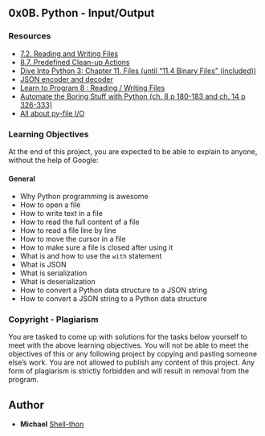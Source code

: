 ## 0x0B. Python - Input/Output

### Resources

- [7.2. Reading and Writing Files](https://docs.python.org/3.8/tutorial/inputoutput.html#reading-and-writing-files)
- [8.7. Predefined Clean-up Actions](https://docs.python.org/3.8/library/atexit.html)
- [Dive Into Python 3: Chapter 11. Files (until “11.4 Binary Files” (included))](https://diveintopython3.problemsolving.io/files.html)
- [JSON encoder and decoder](https://docs.python.org/3.8/library/json.html)
- [Learn to Program 8 : Reading / Writing Files](https://www.youtube.com/watch?v=EukxMIsNeqU)
- [Automate the Boring Stuff with Python (ch. 8 p 180-183 and ch. 14 p 326-333)](https://automatetheboringstuff.com/)
- [All about py-file I/O](https://www.learnpython.org/en/File_Input_%26_Output)

### Learning Objectives

At the end of this project, you are expected to be able to explain to anyone, without the help of Google:

#### General

- Why Python programming is awesome
- How to open a file
- How to write text in a file
- How to read the full content of a file
- How to read a file line by line
- How to move the cursor in a file
- How to make sure a file is closed after using it
- What is and how to use the `with` statement
- What is JSON
- What is serialization
- What is deserialization
- How to convert a Python data structure to a JSON string
- How to convert a JSON string to a Python data structure

### Copyright - Plagiarism

You are tasked to come up with solutions for the tasks below yourself to meet with the above learning objectives. You will not be able to meet the objectives of this or any following project by copying and pasting someone else’s work. You are not allowed to publish any content of this project. Any form of plagiarism is strictly forbidden and will result in removal from the program.

## Author

* **Michael** [Shell-thon](https://github.com/Shell-thon)
